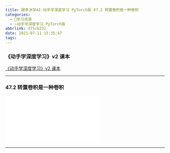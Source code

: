 ```yaml
---
title: 跟李沐学AI-动手学深度学习 PyTorch版-47.2 转置卷积是一种卷积
categories:
  - 🌙学习资源
  - ⭐动手学深度学习 PyTorch版
abbrlink: d75cb232
date: 2021-07-11 15:35:47
tags:
---
```


### 《动手学深度学习》v2 课本

[《动手学深度学习》v2 课本](http://zh.d2l.ai/)

***

### 47.2 转置卷积是一种卷积

<iframe src="//player.bilibili.com/player.html?aid=931730690&bvid=BV1CM4y1K7r7&cid=368908786&page=1" scrolling="no" border="0" frameborder="no" framespacing="0" allowfullscreen="true"> </iframe>

<!--more-->

***
